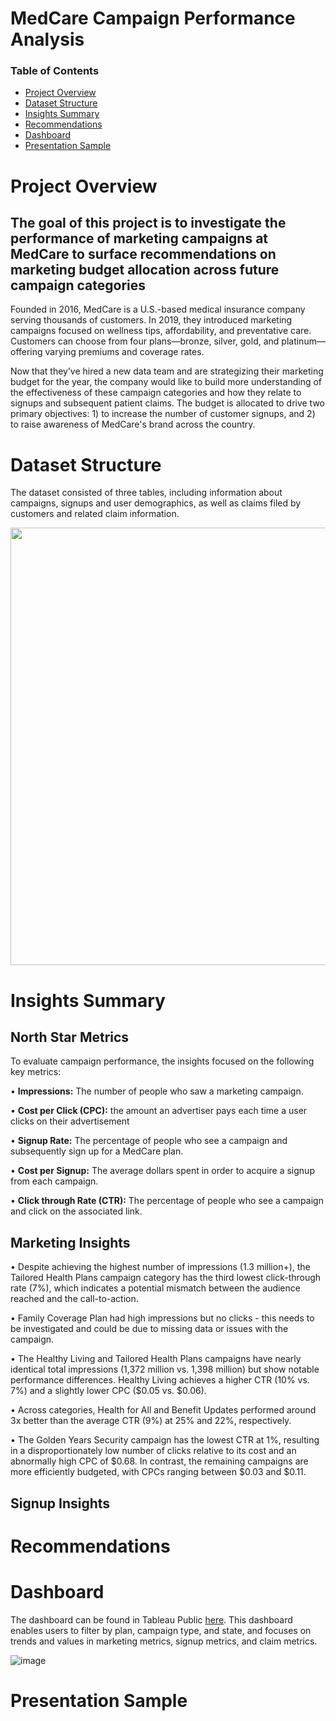 # MedCare Campaign Performance Analysis

### Table of Contents
- [Project Overview](#project-overview)
- [Dataset Structure](#dataset-structure)
- [Insights Summary](#insights-summary)
- [Recommendations](#recommendations)
- [Dashboard](#dashboard)
- [Presentation Sample](#presentation-sample)

# Project Overview

## The goal of this project is to investigate the performance of marketing campaigns at MedCare to surface recommendations on marketing budget allocation across future campaign categories

Founded in 2016, MedCare is a U.S.-based medical insurance company serving thousands of customers. In 2019, they introduced marketing campaigns focused on wellness tips, affordability, and preventative care. Customers can choose from four plans—bronze, silver, gold, and platinum—offering varying premiums and coverage rates.

Now that they’ve hired a new data team and are strategizing their marketing budget for the year, the company would like to build more understanding of the effectiveness of these campaign categories and how they relate to signups and subsequent patient claims. The budget is allocated to drive two primary objectives: 1) to increase the number of customer signups, and 2) to raise awareness of MedCare's brand across the country.

# Dataset Structure

The dataset consisted of three tables, including information about campaigns, signups and user demographics, as well as claims filed by customers and related claim information.

<img src="https://github.com/user-attachments/assets/0b9119c9-8e15-499a-97a0-193203728228" width="700">



# Insights Summary

## North Star Metrics

To evaluate campaign performance, the insights focused on the following key metrics:

•	**Impressions:** The number of people who saw a marketing campaign.

•	**Cost per Click (CPC):** the amount an advertiser pays each time a user clicks on their advertisement

•	**Signup Rate:** The percentage of people who see a campaign and subsequently sign up for a MedCare plan.

•	**Cost per Signup:** The average dollars spent in order to acquire a signup from each campaign.

•	**Click through Rate (CTR):** The percentage of people who see a campaign and click on the associated link.

## Marketing Insights

•	Despite achieving the highest number of impressions (1.3 million+), the Tailored Health Plans campaign category has the third lowest click-through rate (7%), which indicates a potential mismatch between the audience reached and the call-to-action.

•	Family Coverage Plan had high impressions but no clicks - this needs to be investigated and could be due to missing data or issues with the campaign.

•	The Healthy Living and Tailored Health Plans campaigns have nearly identical total impressions (1,372 million vs. 1,398 million) but show notable performance differences. Healthy Living achieves a higher CTR (10% vs. 7%) and a slightly lower CPC ($0.05 vs. $0.06). 

•	Across categories, Health for All and Benefit Updates performed around 3x better than the average CTR (9%) at 25% and 22%, respectively.

•	The Golden Years Security campaign has the lowest CTR at 1%, resulting in a disproportionately low number of clicks relative to its cost and an abnormally high CPC of $0.68. In contrast, the remaining campaigns are more efficiently budgeted, with CPCs ranging between $0.03 and $0.11.

## Signup Insights


# Recommendations


# Dashboard

The dashboard can be found in Tableau Public [here](https://public.tableau.com/app/profile/tyrique.klassen/viz/MedCareDashboard/CampaignCategoryDashboard?publish=yes). This dashboard enables users to filter by plan, campaign type, and state, and focuses on trends and values in marketing metrics, signup metrics, and claim metrics.

![image](https://github.com/user-attachments/assets/1152d686-a7d2-4fa0-9ea7-171ea89d74a0)


# Presentation Sample
